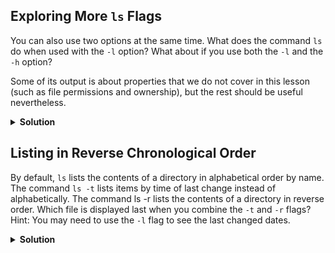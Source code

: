 
## Exploring More ```ls``` Flags
You can also use two options at the same time. What does the command ```ls``` do when used with the ```-l``` option? What about if you use both the ```-l``` and the ```-h``` option?

Some of its output is about properties that we do not cover in this lesson (such as file permissions and ownership), but the rest should be useful nevertheless.
<details><summary><b>Solution</b></summary>
<p>

The ```-l``` option makes ```ls``` use a long listing format, showing not only the file/directory names but also additional information, such as the file size and the time of its last modification. If you use both the ```-h``` option and the ```-l``` option, this makes the file size ‘human readable’, i.e. displaying something like ```5.3K``` instead of ```5369```.
</p>
</details>

## Listing in Reverse Chronological Order
By default, ```ls``` lists the contents of a directory in alphabetical order by name. The command ```ls -t``` lists items by time of last change instead of alphabetically. The command ls -r lists the contents of a directory in reverse order. Which file is displayed last when you combine the ```-t``` and ```-r``` flags? Hint: You may need to use the ```-l``` flag to see the last changed dates.

<details><summary><b>Solution</b></summary>
  <p>
    
The most recently changed file is listed last when using ```-rt```. This can be very useful for finding your most recent edits or checking to see if a new output file was written.
  </p>
  </details>
